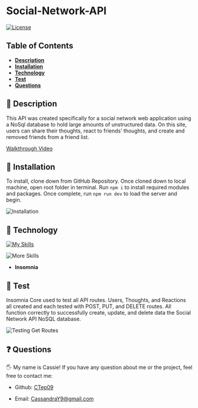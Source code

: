 # Social-Network-API

[![License](https://img.shields.io/badge/license-MIT-ff69b4)](https://opensource.org/license/MIT)

## Table of Contents

- [**Description**](#📑-description)
- [**Installation**](#💾-installation)
- [**Technology**](#🚀-technology)
- [**Test**](#🧪-test)
- [**Questions**](#❓-questions)

## 📑 Description
This API was created specifically for a social network web application using a NoSql database to hold large amounts of unstructured data. On this site, users can share their thoughts, react to friends’ thoughts, and create and removed friends from a friend list. 

[Walkthrough Video](https://youtu.be/Q0fO7pphScs)

## 💾 Installation
To install, clone down from GitHub Repository. Once cloned down to local machine, open root folder in terminal. Run `npm i` to install required modules and packages. Once complete, run `npm run dev` to load the server and begin.

![Installation](./images/initialize.gif)

## 🚀 Technology
[![My Skills](https://skillicons.dev/icons?i=js,nodejs,express,mongodb)](https://skillicons.dev)

![More Skills](https://img.shields.io/badge/Insomnia-5849be?style=for-the-badge&logo=Insomnia&logoColor=white)
- **Insomnia**

## 🧪 Test
Insomnia Core used to test all API routes. Users, Thoughts, and Reactions all created and each tested with POST, PUT, and DELETE routes. All function correctly to successfully create, update, and delete data the Social Network API NoSQL database.

![Testing Get Routes](./images/get_routes.gif)
## ❓ Questions

🖐 My name is Cassie! If you have any question about me or the project, feel free to contact me:

- Github: [CTep09](https://github.com/CTep09)

- Email: [CassandraY9@gmail.com](mailto:cassandray9@gmail.com)
